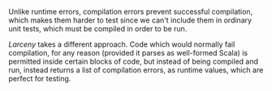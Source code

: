 Unlike runtime errors, compilation errors prevent successful compilation, which
makes them harder to test since we can't include them in ordinary unit tests,
which must be compiled in order to be run.

_Larceny_ takes a different approach. Code which would normally fail
compilation, for any reason (provided it parses as well-formed Scala) is
permitted inside certain blocks of code, but instead of being compiled and run,
instead returns a list of compilation errors, as runtime values, which are
perfect for testing.

